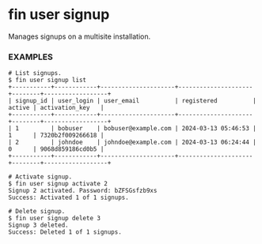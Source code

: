 # fin user signup

Manages signups on a multisite installation.

### EXAMPLES

    # List signups.
    $ fin user signup list
    +-----------+------------+---------------------+---------------------+--------+------------------+
    | signup_id | user_login | user_email          | registered          | active | activation_key   |
    +-----------+------------+---------------------+---------------------+--------+------------------+
    | 1         | bobuser    | bobuser@example.com | 2024-03-13 05:46:53 | 1      | 7320b2f009266618 |
    | 2         | johndoe    | johndoe@example.com | 2024-03-13 06:24:44 | 0      | 9068d859186cd0b5 |
    +-----------+------------+---------------------+---------------------+--------+------------------+

    # Activate signup.
    $ fin user signup activate 2
    Signup 2 activated. Password: bZFSGsfzb9xs
    Success: Activated 1 of 1 signups.

    # Delete signup.
    $ fin user signup delete 3
    Signup 3 deleted.
    Success: Deleted 1 of 1 signups.




